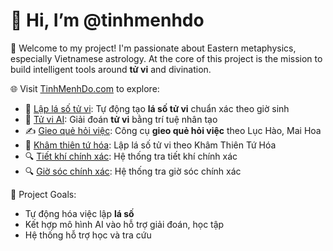 # 👋 Hi, I’m @tinhmenhdo

🔮 Welcome to my project! I'm passionate about Eastern metaphysics, especially Vietnamese astrology. At the core of this project is the mission to build intelligent tools around **tử vi** and divination.

🌐 Visit [TinhMenhDo.com](https://tinhmenhdo.com) to explore:

- 🧭 [Lập lá số tử vi](https://tinhmenhdo.com/tu-vi/la-so-tu-vi-viet-nam): Tự động tạo **lá số tử vi** chuẩn xác theo giờ sinh
- 🤖 [Tử vi AI](https://tinhmenhdo.com): Giải đoán **tử vi** bằng trí tuệ nhân tạo
- ✍️ [Gieo quẻ hỏi việc](https://tinhmenhdo.com/gieo-que-hoi-viec/): Công cụ **gieo quẻ hỏi việc** theo Lục Hào, Mai Hoa
- 📜 [Khâm thiên tứ hóa](https://tinhmenhdo.com/tu-vi/kham-thien-tu-hoa-nam-phai): Lập lá số tử vi theo Khâm Thiên Tứ Hóa
- 🔍 [Tiết khí chính xác](https://tinhmenhdo.com/tiet-khi-chinh-xac/): Hệ thống tra tiết khí chính xác
- 🔍 [Giờ sóc chính xác](https://tinhmenhdo.com/ngay-gio-soc-chinh-xac/): Hệ thống tra giờ sóc chính xác

🚀 Project Goals:
- Tự động hóa việc lập **lá số**
- Kết hợp mô hình AI vào hỗ trợ giải đoán, học tập
- Hệ thống hỗ trợ học và tra cứu



